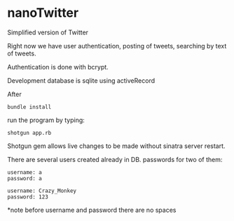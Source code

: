 # nanoTwitter


Simplified version of Twitter

Right now we have user authentication, posting of tweets, searching by text of tweets. 

Authentication is done with bcrypt.

Development database is sqlite using activeRecord

After
 
	bundle install 

run the program by typing:

	shotgun app.rb 
	
Shotgun gem allows live changes to be made without sinatra server restart.


There are several users created already in DB. 
passwords for two of them:

	username: a
	password: a

	username: Crazy_Monkey
	password: 123

*note before username and password there are no spaces
